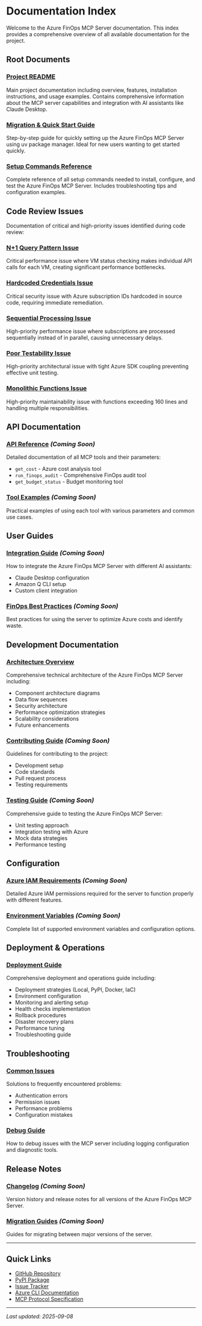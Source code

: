 # Documentation Index

Welcome to the Azure FinOps MCP Server documentation. This index provides a comprehensive overview of all available documentation for the project.

## Root Documents

### [Project README](../README.md)

Main project documentation including overview, features, installation instructions, and usage examples. Contains comprehensive information about the MCP server capabilities and integration with AI assistants like Claude Desktop.

### [Migration & Quick Start Guide](./quickstart.md)

Step-by-step guide for quickly setting up the Azure FinOps MCP Server using uv package manager. Ideal for new users wanting to get started quickly.

### [Setup Commands Reference](./setup-commands.md)

Complete reference of all setup commands needed to install, configure, and test the Azure FinOps MCP Server. Includes troubleshooting tips and configuration examples.

## Code Review Issues

Documentation of critical and high-priority issues identified during code review:

### [N+1 Query Pattern Issue](./issues/001-n1-query-pattern.md)

Critical performance issue where VM status checking makes individual API calls for each VM, creating significant performance bottlenecks.

### [Hardcoded Credentials Issue](./issues/002-hardcoded-credentials.md)

Critical security issue with Azure subscription IDs hardcoded in source code, requiring immediate remediation.

### [Sequential Processing Issue](./issues/003-sequential-processing.md)

High-priority performance issue where subscriptions are processed sequentially instead of in parallel, causing unnecessary delays.

### [Poor Testability Issue](./issues/004-poor-testability.md)

High-priority architectural issue with tight Azure SDK coupling preventing effective unit testing.

### [Monolithic Functions Issue](./issues/005-monolithic-functions.md)

High-priority maintainability issue with functions exceeding 160 lines and handling multiple responsibilities.

## API Documentation

### [API Reference](./api/reference.md) *(Coming Soon)*

Detailed documentation of all MCP tools and their parameters:
- `get_cost` - Azure cost analysis tool
- `run_finops_audit` - Comprehensive FinOps audit tool
- `get_budget_status` - Budget monitoring tool

### [Tool Examples](./api/examples.md) *(Coming Soon)*

Practical examples of using each tool with various parameters and common use cases.

## User Guides

### [Integration Guide](./guides/integration.md) *(Coming Soon)*

How to integrate the Azure FinOps MCP Server with different AI assistants:
- Claude Desktop configuration
- Amazon Q CLI setup
- Custom client integration

### [FinOps Best Practices](./guides/finops-practices.md) *(Coming Soon)*

Best practices for using the server to optimize Azure costs and identify waste.

## Development Documentation

### [Architecture Overview](./architecture.md)

Comprehensive technical architecture of the Azure FinOps MCP Server including:
- Component architecture diagrams
- Data flow sequences
- Security architecture
- Performance optimization strategies
- Scalability considerations
- Future enhancements

### [Contributing Guide](./development/contributing.md) *(Coming Soon)*

Guidelines for contributing to the project:
- Development setup
- Code standards
- Pull request process
- Testing requirements

### [Testing Guide](./development/testing.md) *(Coming Soon)*

Comprehensive guide to testing the Azure FinOps MCP Server:
- Unit testing approach
- Integration testing with Azure
- Mock data strategies
- Performance testing

## Configuration

### [Azure IAM Requirements](./configuration/azure-iam.md) *(Coming Soon)*

Detailed Azure IAM permissions required for the server to function properly with different features.

### [Environment Variables](./configuration/environment.md) *(Coming Soon)*

Complete list of supported environment variables and configuration options.

## Deployment & Operations

### [Deployment Guide](./deployment.md)

Comprehensive deployment and operations guide including:
- Deployment strategies (Local, PyPI, Docker, IaC)
- Environment configuration
- Monitoring and alerting setup
- Health checks implementation
- Rollback procedures
- Disaster recovery plans
- Performance tuning
- Troubleshooting guide

## Troubleshooting

### [Common Issues](./deployment.md#troubleshooting)

Solutions to frequently encountered problems:
- Authentication errors
- Permission issues
- Performance problems
- Configuration mistakes

### [Debug Guide](./deployment.md#debug-mode)

How to debug issues with the MCP server including logging configuration and diagnostic tools.

## Release Notes

### [Changelog](./releases/changelog.md) *(Coming Soon)*

Version history and release notes for all versions of the Azure FinOps MCP Server.

### [Migration Guides](./releases/migration.md) *(Coming Soon)*

Guides for migrating between major versions of the server.

---

## Quick Links

- [GitHub Repository](https://github.com/julianobarbosa/azure-finops-mcp-server)
- [PyPI Package](https://pypi.org/project/azure-finops-mcp-server/)
- [Issue Tracker](https://github.com/julianobarbosa/azure-finops-mcp-server/issues)
- [Azure CLI Documentation](https://docs.microsoft.com/en-us/cli/azure/)
- [MCP Protocol Specification](https://modelcontextprotocol.io)

---

*Last updated: 2025-09-08*